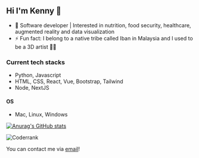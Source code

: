 ## Hi I'm Kenny 👋

- 💼 Software developer | Interested in nutrition, food security, healthcare, augmented reality and data visualization
- ⚡ Fun fact: I belong to a native tribe called Iban in Malaysia and I used to be a 3D artist 🧑‍🎨

### Current tech stacks
- Python, Javascript
- HTML, CSS, React, Vue, Bootstrap, Tailwind
- Node, NextJS

#### OS
- Mac, Linux, Windows


[![Anurag's GitHub stats](https://github-readme-stats.vercel.app/api?username=k3nnywilliam&show_icons=true&theme=radical)](https://github.com/anuraghazra/github-readme-stats)

![Coderrank](https://cr-skills-chart-widget.azurewebsites.net/api/api?username=k3nnywilliam)


You can contact me via <a href="mailto:k3nnywilliam@gmail.com" >email</a>!
